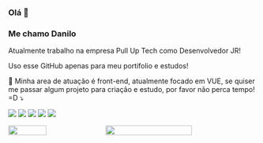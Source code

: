 ### Olá 👋

### Me chamo Danilo 

Atualmente trabalho na empresa Pull Up Tech como Desenvolvedor JR!

Uso esse GitHub apenas para meu portifolio e estudos! 

<p align="left">
  💌 Minha area de atuação é front-end, atualmente focado em VUE, se quiser me passar algum projeto para criação e estudo, por favor não perca tempo! =D  ⤵️
</p>

<p align="left">
  <a href="#" alt="Gmail">
  <img src="https://img.shields.io/badge/-Gmail-FF0000?style=flat-square&labelColor=FF0000&logo=gmail&logoColor=white&link=LINK-DO-SEU-EMAIL" /></a>

  <a href="#" alt="Linkedin">
  <img src="https://img.shields.io/badge/-Linkedin-0e76a8?style=flat-square&logo=Linkedin&logoColor=white&link=https://www.linkedin.com/in/danilo-alves-perez/" /></a>

  <a href="#" alt="WhatsApp">
  <img src="https://img.shields.io/badge/-WhatsApp-25d366?style=flat-square&labelColor=25d366&logo=whatsapp&logoColor=white&link=http://api.whatsapp.com/send?1=pt_BR&phone=5511944516772"/></a>

  <a href="#" alt="Facebook">
  <img src="https://img.shields.io/badge/-Facebook-3b5998?style=flat-square&labelColor=3b5998&logo=facebook&logoColor=white&link=LINK-DO-SEU-FACEBOOK"/></a>

  <a href="#" alt="Instagram">
  <img src="https://img.shields.io/badge/-Instagram-DF0174?style=flat-square&labelColor=DF0174&logo=instagram&logoColor=white&link=LINK-DO-SEU-INSTAGRAM"/></a>
</p>  

<div style="display: flex;">
  <img style="width: 39%;" src="https://github-readme-stats.vercel.app/api/top-langs/?username=dap4ever&layout=compact&hide=html,css&exclude_repo=LoveClone" />
  <img style="width: 59%;" src="https://github-readme-stats.vercel.app/api?username=dap4ever"/>
</div>

